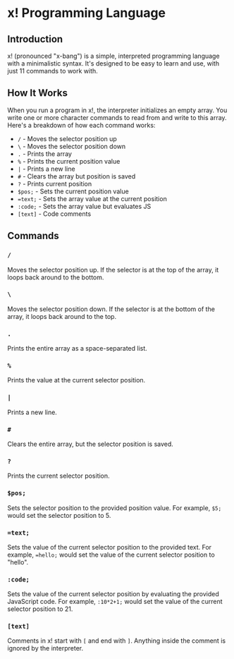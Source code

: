 # x! Programming Language

## Introduction
x! (pronounced "x-bang") is a simple, interpreted programming language with a minimalistic syntax. It's designed to be easy to learn and use, with just 11 commands to work with.

## How It Works
When you run a program in x!, the interpreter initializes an empty array. You write one or more character commands to read from and write to this array. Here's a breakdown of how each command works:

- `/` - Moves the selector position up
- `\` - Moves the selector position down
- `.` - Prints the array
- `%` - Prints the current position value
- `|` - Prints a new line
- `#` - Clears the array but position is saved
- `?` - Prints current position
- `$pos;` - Sets the current position value
- `=text;` - Sets the array value at the current position
- `:code;` - Sets the array value but evaluates JS
- `[text]` - Code comments

## Commands

### `/`
Moves the selector position up. If the selector is at the top of the array, it loops back around to the bottom.

### `\`
Moves the selector position down. If the selector is at the bottom of the array, it loops back around to the top.

### `.`
Prints the entire array as a space-separated list.

### `%`
Prints the value at the current selector position.

### `|`
Prints a new line.

### `#`
Clears the entire array, but the selector position is saved.

### `?`
Prints the current selector position.

### `$pos;`
Sets the selector position to the provided position value. For example, `$5;` would set the selector position to 5.

### `=text;`
Sets the value of the current selector position to the provided text. For example, `=hello;` would set the value of the current selector position to "hello".

### `:code;`
Sets the value of the current selector position by evaluating the provided JavaScript code. For example, `:10*2+1;` would set the value of the current selector position to 21.

### `[text]`
Comments in x! start with `[` and end with `]`. Anything inside the comment is ignored by the interpreter.

